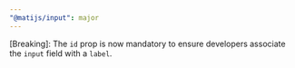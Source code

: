 ```yaml
---
"@matijs/input": major
---
```


[Breaking]: The `id` prop is now mandatory to ensure developers associate the
`input` field with a `label`.
